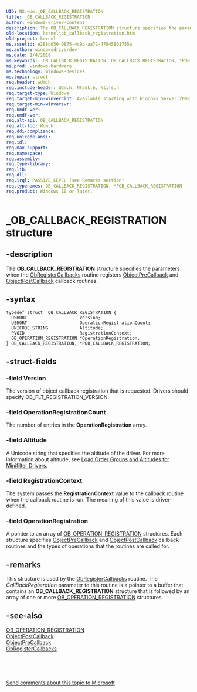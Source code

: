 ```yaml
---
UID: NS:wdm._OB_CALLBACK_REGISTRATION
title: _OB_CALLBACK_REGISTRATION
author: windows-driver-content
description: The OB_CALLBACK_REGISTRATION structure specifies the parameters when the ObRegisterCallbacks routine registers ObjectPreCallback and ObjectPostCallback callback routines.
old-location: kernel\ob_callback_registration.htm
old-project: kernel
ms.assetid: e288b050-0875-4c9b-aa72-47845861755a
ms.author: windowsdriverdev
ms.date: 1/4/2018
ms.keywords: _OB_CALLBACK_REGISTRATION, OB_CALLBACK_REGISTRATION, *POB_CALLBACK_REGISTRATION
ms.prod: windows-hardware
ms.technology: windows-devices
ms.topic: struct
req.header: wdm.h
req.include-header: Wdm.h, Ntddk.h, Ntifs.h
req.target-type: Windows
req.target-min-winverclnt: Available starting with Windows Server 2008.
req.target-min-winversvr: 
req.kmdf-ver: 
req.umdf-ver: 
req.alt-api: OB_CALLBACK_REGISTRATION
req.alt-loc: Wdm.h
req.ddi-compliance: 
req.unicode-ansi: 
req.idl: 
req.max-support: 
req.namespace: 
req.assembly: 
req.type-library: 
req.lib: 
req.dll: 
req.irql: PASSIVE_LEVEL (see Remarks section)
req.typenames: OB_CALLBACK_REGISTRATION, *POB_CALLBACK_REGISTRATION
req.product: Windows 10 or later.
---
```


# _OB_CALLBACK_REGISTRATION structure



## -description
The <b>OB_CALLBACK_REGISTRATION</b> structure specifies the parameters when the <a href="..\wdm\nf-wdm-obregistercallbacks.md">ObRegisterCallbacks</a> routine registers <a href="..\wdm\nc-wdm-pob_pre_operation_callback.md">ObjectPreCallback</a> and <a href="..\wdm\nc-wdm-pob_post_operation_callback.md">ObjectPostCallback</a> callback routines.



## -syntax

````
typedef struct _OB_CALLBACK_REGISTRATION {
  USHORT                    Version;
  USHORT                    OperationRegistrationCount;
  UNICODE_STRING            Altitude;
  PVOID                     RegistrationContext;
  OB_OPERATION_REGISTRATION *OperationRegistration;
} OB_CALLBACK_REGISTRATION, *POB_CALLBACK_REGISTRATION;
````


## -struct-fields

### -field Version

The version of object callback registration that is requested. Drivers should specify OB_FLT_REGISTRATION_VERSION.


### -field OperationRegistrationCount

The number of entries in the <b>OperationRegistration</b> array.


### -field Altitude

A Unicode string that specifies the altitude of the driver. For more information about altitude, see <a href="https://docs.microsoft.com/en-us/windows-hardware/drivers/ifs/load-order-groups-and-altitudes-for-minifilter-drivers">Load Order Groups and Altitudes for Minifilter Drivers</a>.


### -field RegistrationContext

The system passes the <b>RegistrationContext</b> value to the callback routine when the callback routine is run. The meaning of this value is driver-defined.


### -field OperationRegistration

A pointer to an array of <a href="..\wdm\ns-wdm-_ob_operation_registration.md">OB_OPERATION_REGISTRATION</a> structures. Each structure specifies <a href="..\wdm\nc-wdm-pob_pre_operation_callback.md">ObjectPreCallback</a> and <a href="..\wdm\nc-wdm-pob_post_operation_callback.md">ObjectPostCallback</a> callback routines and the types of operations that the routines are called for. 


## -remarks
This structure is used by the <a href="..\wdm\nf-wdm-obregistercallbacks.md">ObRegisterCallbacks</a> routine. The <i>CallBackRegistration</i> parameter to this routine is a pointer to a buffer that contains an <b>OB_CALLBACK_REGISTRATION</b> structure that is followed by an array of one or more <a href="..\wdm\ns-wdm-_ob_operation_registration.md">OB_OPERATION_REGISTRATION</a> structures.


## -see-also
<dl>
<dt>
<a href="..\wdm\ns-wdm-_ob_operation_registration.md">OB_OPERATION_REGISTRATION</a>
</dt>
<dt>
<a href="..\wdm\nc-wdm-pob_post_operation_callback.md">ObjectPostCallback</a>
</dt>
<dt>
<a href="..\wdm\nc-wdm-pob_pre_operation_callback.md">ObjectPreCallback</a>
</dt>
<dt>
<a href="..\wdm\nf-wdm-obregistercallbacks.md">ObRegisterCallbacks</a>
</dt>
</dl>
 

 

<a href="mailto:wsddocfb@microsoft.com?subject=Documentation%20feedback [kernel\kernel]:%20OB_CALLBACK_REGISTRATION structure%20 RELEASE:%20(1/4/2018)&amp;body=%0A%0APRIVACY STATEMENT%0A%0AWe use your feedback to improve the documentation. We don't use your email address for any other purpose, and we'll remove your email address from our system after the issue that you're reporting is fixed. While we're working to fix this issue, we might send you an email message to ask for more info. Later, we might also send you an email message to let you know that we've addressed your feedback.%0A%0AFor more info about Microsoft's privacy policy, see http://privacy.microsoft.com/en-us/default.aspx." title="Send comments about this topic to Microsoft">Send comments about this topic to Microsoft</a>

